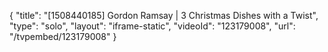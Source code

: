 {
    "title": "[1508440185] Gordon Ramsay | 3 Christmas Dishes with a Twist",
    "type": "solo",
    "layout": "iframe-static",
    "videoId": "123179008",
    "url": "\/tvpembed\/123179008"
}